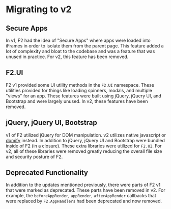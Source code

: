 # Migrating to v2

## Secure Apps
In v1, F2 had the idea of "Secure Apps" where apps were loaded into iFrames in
order to isolate them from the parent page. This feature added a lot of
complexity and bloat to the codebase and was a feature that was unused in
practice. For v2, this feature has been removed.

## F2.UI
F2 v1 provided some UI utility methods in the `F2.UI` namespace. These utilities
provided for things like loading spinners, modals, and multiple "views" for an
app. These features were built using jQuery, jQuery UI, and Bootstrap and were
largely unused. In v2, these features have been removed.

## jQuery, jQuery UI, Bootstrap
v1 of F2 utilized jQuery for DOM manipulation. v2 utilizes native javascript or
[domify](https://github.com/component/domify) instead. In addition to jQuery,
jQuery UI and Bootstrap were bundled inside of F2 (in a closure). These extra
libraries were utilized for `F2.UI`. For v2, all of these libraries were removed
greatly reducing the overall file size and security posture of F2.

## Deprecated Functionality
In addition to the updates mentioned previously, there were parts of F2 v1 that
were marked as deprecated. These parts have been removed in v2. For example, the
`beforeAppRender`, `appRender`, `afterAppRender` callbacks that were replaced by
`F2.AppHandlers` had been deprecated and now removed.